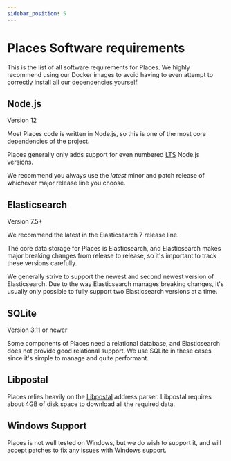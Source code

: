 ```yaml
---
sidebar_position: 5
---
```


# Places Software requirements

This is the list of all software requirements for Places. We highly recommend using our
Docker images to avoid having to even attempt to correctly install all our dependencies yourself.

## Node.js

Version 12

Most Places code is written in Node.js, so this is one of the most core dependencies of the project.

Places generally only adds support for even numbered [LTS](https://github.com/nodejs/Release#release-schedule) Node.js versions.

We recommend you always use the _latest_ minor and patch release of whichever major release line you
choose.

## Elasticsearch

Version 7.5+

We recommend the latest in the Elasticsearch 7 release line.

The core data storage for Places is Elasticsearch, and Elasticsearch makes major breaking changes
from release to release, so it's important to track these versions carefully.

We generally strive to support the newest and second newest version of Elasticsearch. Due to the way Elasticsearch manages breaking changes, it's usually only possible to fully support two Elasticsearch versions at a time.

## SQLite

Version 3.11 or newer

Some components of Places need a relational database, and Elasticsearch does not provide good
relational support. We use SQLite in these cases since it's simple to manage and quite performant.

## Libpostal

Places relies heavily on the [Libpostal](https://github.com/openvenues/libpostal#installation)
address parser. Libpostal requires about 4GB of disk space to download all the required data.

## Windows Support

Places is not well tested on Windows, but we do wish to support it, and will accept patches to fix
any issues with Windows support.
